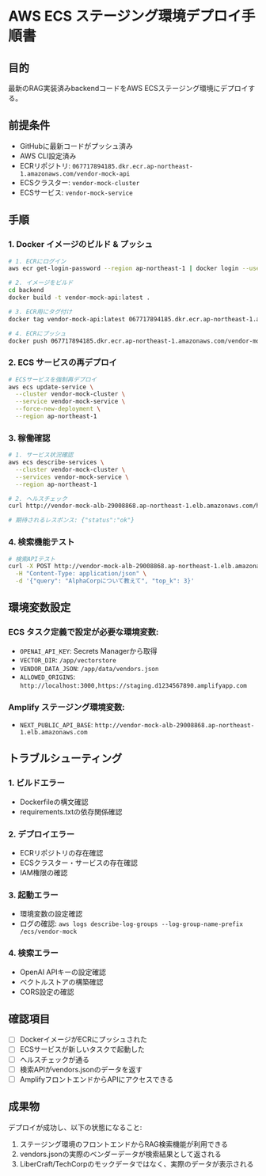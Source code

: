 # AWS ECS ステージング環境デプロイ手順書

## 目的
最新のRAG実装済みbackendコードをAWS ECSステージング環境にデプロイする。

## 前提条件
- GitHubに最新コードがプッシュ済み
- AWS CLI設定済み
- ECRリポジトリ: `067717894185.dkr.ecr.ap-northeast-1.amazonaws.com/vendor-mock-api`
- ECSクラスター: `vendor-mock-cluster`
- ECSサービス: `vendor-mock-service`

## 手順

### 1. Docker イメージのビルド & プッシュ

```bash
# 1. ECRにログイン
aws ecr get-login-password --region ap-northeast-1 | docker login --username AWS --password-stdin 067717894185.dkr.ecr.ap-northeast-1.amazonaws.com

# 2. イメージをビルド
cd backend
docker build -t vendor-mock-api:latest .

# 3. ECR用にタグ付け
docker tag vendor-mock-api:latest 067717894185.dkr.ecr.ap-northeast-1.amazonaws.com/vendor-mock-api:latest

# 4. ECRにプッシュ
docker push 067717894185.dkr.ecr.ap-northeast-1.amazonaws.com/vendor-mock-api:latest
```

### 2. ECS サービスの再デプロイ

```bash
# ECSサービスを強制再デプロイ
aws ecs update-service \
  --cluster vendor-mock-cluster \
  --service vendor-mock-service \
  --force-new-deployment \
  --region ap-northeast-1
```

### 3. 稼働確認

```bash
# 1. サービス状況確認
aws ecs describe-services \
  --cluster vendor-mock-cluster \
  --services vendor-mock-service \
  --region ap-northeast-1

# 2. ヘルスチェック
curl http://vendor-mock-alb-29008868.ap-northeast-1.elb.amazonaws.com/health

# 期待されるレスポンス: {"status":"ok"}
```

### 4. 検索機能テスト

```bash
# 検索APIテスト
curl -X POST http://vendor-mock-alb-29008868.ap-northeast-1.elb.amazonaws.com/search \
  -H "Content-Type: application/json" \
  -d '{"query": "AlphaCorpについて教えて", "top_k": 3}'
```

## 環境変数設定

### ECS タスク定義で設定が必要な環境変数:
- `OPENAI_API_KEY`: Secrets Managerから取得
- `VECTOR_DIR`: `/app/vectorstore`
- `VENDOR_DATA_JSON`: `/app/data/vendors.json`
- `ALLOWED_ORIGINS`: `http://localhost:3000,https://staging.d1234567890.amplifyapp.com`

### Amplify ステージング環境変数:
- `NEXT_PUBLIC_API_BASE`: `http://vendor-mock-alb-29008868.ap-northeast-1.elb.amazonaws.com`

## トラブルシューティング

### 1. ビルドエラー
- Dockerfileの構文確認
- requirements.txtの依存関係確認

### 2. デプロイエラー
- ECRリポジトリの存在確認
- ECSクラスター・サービスの存在確認
- IAM権限の確認

### 3. 起動エラー
- 環境変数の設定確認
- ログの確認: `aws logs describe-log-groups --log-group-name-prefix /ecs/vendor-mock`

### 4. 検索エラー
- OpenAI APIキーの設定確認
- ベクトルストアの構築確認
- CORS設定の確認

## 確認項目

- [ ] DockerイメージがECRにプッシュされた
- [ ] ECSサービスが新しいタスクで起動した
- [ ] ヘルスチェックが通る
- [ ] 検索APIがvendors.jsonのデータを返す
- [ ] AmplifyフロントエンドからAPIにアクセスできる

## 成果物

デプロイが成功し、以下の状態になること:
1. ステージング環境のフロントエンドからRAG検索機能が利用できる
2. vendors.jsonの実際のベンダーデータが検索結果として返される
3. LiberCraft/TechCorpのモックデータではなく、実際のデータが表示される























